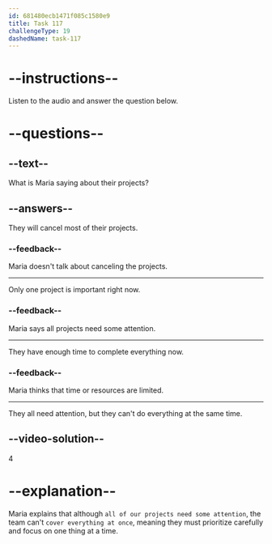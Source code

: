```yaml
---
id: 681480ecb1471f085c1580e9
title: Task 117
challengeType: 19
dashedName: task-117
---
```


<!-- (Audio) Maria: All of our projects need some attention, but we can't cover everything at once. -->

# --instructions--

Listen to the audio and answer the question below.

# --questions--

## --text--

What is Maria saying about their projects?

## --answers--

They will cancel most of their projects.

### --feedback--

Maria doesn't talk about canceling the projects.

---

Only one project is important right now.

### --feedback--

Maria says all projects need some attention.

---

They have enough time to complete everything now.

### --feedback--

Maria thinks that time or resources are limited.

---

They all need attention, but they can't do everything at the same time.

## --video-solution--

4

# --explanation--

Maria explains that although `all of our projects need some attention`, the team can't `cover everything at once`, meaning they must prioritize carefully and focus on one thing at a time.
